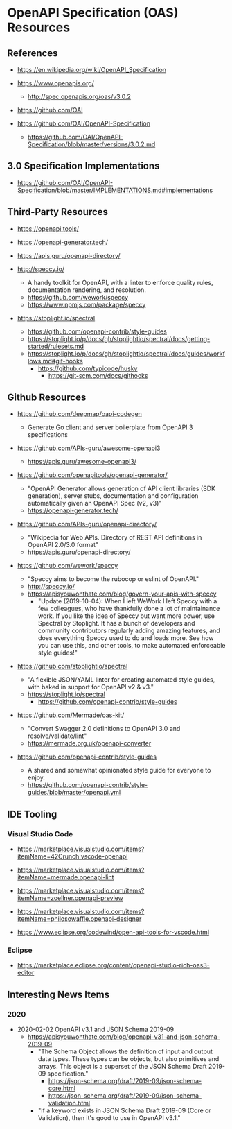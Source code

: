 
# OpenAPI Specification (OAS) Resources

## References
- https://en.wikipedia.org/wiki/OpenAPI_Specification

- https://www.openapis.org/
  + http://spec.openapis.org/oas/v3.0.2

- https://github.com/OAI
- https://github.com/OAI/OpenAPI-Specification
  + https://github.com/OAI/OpenAPI-Specification/blob/master/versions/3.0.2.md


## 3.0 Specification Implementations
- https://github.com/OAI/OpenAPI-Specification/blob/master/IMPLEMENTATIONS.md#implementations


## Third-Party Resources
- https://openapi.tools/

- https://openapi-generator.tech/

- https://apis.guru/openapi-directory/

- http://speccy.io/
  + A handy toolkit for OpenAPI, with a linter to enforce quality rules, documentation rendering, and resolution.
  + https://github.com/wework/speccy
  + https://www.npmjs.com/package/speccy

- https://stoplight.io/spectral
  + https://github.com/openapi-contrib/style-guides
  + https://stoplight.io/p/docs/gh/stoplightio/spectral/docs/getting-started/rulesets.md
  + https://stoplight.io/p/docs/gh/stoplightio/spectral/docs/guides/workflows.md#git-hooks
    * https://github.com/typicode/husky
      * https://git-scm.com/docs/githooks

## Github Resources

- https://github.com/deepmap/oapi-codegen
  + Generate Go client and server boilerplate from OpenAPI 3 specifications 

- https://github.com/APIs-guru/awesome-openapi3
  + https://apis.guru/awesome-openapi3/

- https://github.com/openapitools/openapi-generator/
  + "OpenAPI Generator allows generation of API client libraries (SDK generation), server stubs, documentation and configuration automatically given an OpenAPI Spec (v2, v3)"
  + https://openapi-generator.tech/

- https://github.com/APIs-guru/openapi-directory/
  + "Wikipedia for Web APIs. Directory of REST API definitions in OpenAPI 2.0/3.0 format"
  + https://apis.guru/openapi-directory/

- https://github.com/wework/speccy
  + "Speccy aims to become the rubocop or eslint of OpenAPI."
  + http://speccy.io/
  + https://apisyouwonthate.com/blog/govern-your-apis-with-speccy
    * "Update (2019-10-04): When I left WeWork I left Speccy with a few colleagues, who have thankfully done a lot of maintainance work. If you like the idea of Speccy but want more power, use Spectral by Stoplight. It has a bunch of developers and community contributors regularly adding amazing features, and does everything Speccy used to do and loads more. See how you can use this, and other tools, to make automated enforceable style guides!"

- https://github.com/stoplightio/spectral
  + "A flexible JSON/YAML linter for creating automated style guides, with baked in support for OpenAPI v2 & v3."
  + https://stoplight.io/spectral
    * https://github.com/openapi-contrib/style-guides

- https://github.com/Mermade/oas-kit/
  + "Convert Swagger 2.0 definitions to OpenAPI 3.0 and resolve/validate/lint"
  + https://mermade.org.uk/openapi-converter

- https://github.com/openapi-contrib/style-guides
  + A shared and somewhat opinionated style guide for everyone to enjoy. 
  + https://github.com/openapi-contrib/style-guides/blob/master/openapi.yml


## IDE Tooling

### Visual Studio Code
- https://marketplace.visualstudio.com/items?itemName=42Crunch.vscode-openapi

- https://marketplace.visualstudio.com/items?itemName=mermade.openapi-lint

- https://marketplace.visualstudio.com/items?itemName=zoellner.openapi-preview

- https://marketplace.visualstudio.com/items?itemName=philosowaffle.openapi-designer

- https://www.eclipse.org/codewind/open-api-tools-for-vscode.html


### Eclipse
- https://marketplace.eclipse.org/content/openapi-studio-rich-oas3-editor



## Interesting News Items

### 2020
- 2020-02-02 OpenAPI v3.1 and JSON Schema 2019-09
  + https://apisyouwonthate.com/blog/openapi-v31-and-json-schema-2019-09
    * "The Schema Object allows the definition of input and output data types. These types can be objects, but also primitives and arrays. This object is a superset of the JSON Schema Draft 2019-09 specification."
      * https://json-schema.org/draft/2019-09/json-schema-core.html
      * https://json-schema.org/draft/2019-09/json-schema-validation.html
    * "If a keyword exists in JSON Schema Draft 2019-09 (Core or Validation), then it's good to use in OpenAPI v3.1."


